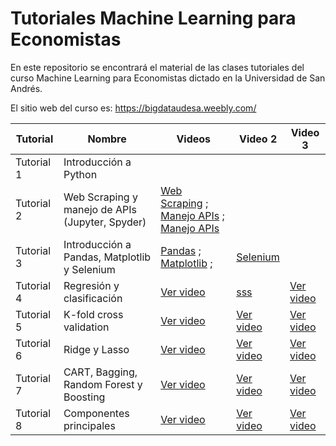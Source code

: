 # Tutoriales Machine Learning para Economistas  

En este repositorio se encontrará el material de las clases tutoriales del curso Machine Learning para Economistas dictado en la Universidad de San Andrés. 

El sitio web del curso es: https://bigdataudesa.weebly.com/


| Tutorial  | Nombre                                              | Videos                         | Video 2                         | Video 3                         |
|-----------|-----------------------------------------------------|---------------------------------|---------------------------------|---------------------------------|
| Tutorial 1 | Introducción a Python                              |           |              |      |
| Tutorial 2 | Web Scraping y manejo de APIs (Jupyter, Spyder)    | [Web Scraping](https://www.youtube.com/watch?v=IxdyTd8nad8&t=1410s) ; [Manejo APIs](https://www.youtube.com/watch?v=D11N53i3ddQ) ; [Manejo APIs](https://www.youtube.com/watch?v=D11N53i3ddQ)             |            |
| Tutorial 3 | Introducción a Pandas, Matplotlib y Selenium       | [Pandas](https://youtu.be/r7iXFq6JFdI) ;  [Matplotlib](https://youtu.be/5uz3_fh1Ysk) ; | [Selenium](https://youtu.be/i5BGvVQKrV8)               |                   |
| Tutorial 4 | Regresión y clasificación                         | [Ver video](URL_1)             | [sss](https://youtu.be/5uz3_fh1Ysk)             | [Ver video](URL_3)             |
| Tutorial 5 | K-fold cross validation                           | [Ver video](URL_1)             | [Ver video](URL_2)             | [Ver video](URL_3)             |
| Tutorial 6 | Ridge y Lasso                                     | [Ver video](URL_1)             | [Ver video](URL_2)             | [Ver video](URL_3)             |
| Tutorial 7 | CART, Bagging, Random Forest y Boosting           | [Ver video](URL_1)             | [Ver video](URL_2)             | [Ver video](URL_3)             |
| Tutorial 8 | Componentes principales                           | [Ver video](URL_1)             | [Ver video](URL_2)             | [Ver video](URL_3)             |
